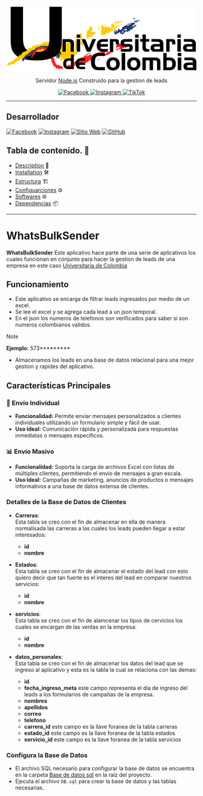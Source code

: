 <p align="center">
  <a href="https://universitariadecolombia.edu.co/" target="blank"><img src="./images/Logo_universitaria.png" width="" alt="Logo Universitaria de colombia" /></a>
</p>

<p align="center">Servidor <a href="http://nodejs.org" target="_blank">Node.js</a> Construido para la gestion de leads</p>

<p align="center">
  <a href="https://www.facebook.com/universitariadecolombia0" target="_blank">
    <img src="https://img.shields.io/badge/Facebook-Universidad%20de%20Colombia-blue?style=flat&logo=facebook" alt="Facebook" />
  </a>
  <a href="https://www.instagram.com/universitaria_oficial/" target="_blank">
    <img src="https://img.shields.io/badge/Instagram-Universidad%20de%20Colombia-pink?style=flat&logo=instagram" alt="Instagram" />
  </a>
  <a href="https://www.tiktok.com/@universitariadecolombia" target="_blank">
    <img src="https://img.shields.io/badge/TikTok-Universidad%20de%20Colombia-black?style=flat&logo=tiktok" alt="TikTok" />
  </a>
</p>

---

## Desarrollador

[![Facebook](https://img.shields.io/badge/Facebook-1877F2?style=for-the-badge&logo=facebook&logoColor=white)](https://www.facebook.com/camilosolanorodriguez/)
[![Instagram](https://img.shields.io/badge/Instagram-E4405F?style=for-the-badge&logo=instagram&logoColor=white)](https://www.instagram.com/camilosolanoro/)
[![Sitio Web](https://img.shields.io/badge/Camilo-000000?style=for-the-badge&logo=google-chrome&logoColor=white)](http://camilosolanorodriguez.com)
[![GitHub](https://img.shields.io/badge/GitHub-181717?style=for-the-badge&logo=github&logoColor=white)](https://github.com/Camilocsr)


## Tabla de contenido. 📑

- [Description](#description) 📝
- [Installation](#installation) 🛠️
- [Estructura](#estructura) 🏗️
- [Configuarciones](#configuarciones) ⚙️
- [Softwares](#softwares) ⚙️
- [Dependencias](#dependencias) 📦

---

# WhatsBulkSender

**WhatsBulkSender** Este aplicativo hace parte de una serie de aplicativos los cuales funcionan en conjunto para hacer la gestion de leads de una empresa en este caso [Universitaria de Colombia](https://universitariadecolombia.edu.co/)

## Funcionamiento
- Este aplicativo se encarga de filtrar leads ingresados por medio de un excel.
- Se lee el excel y se agrega cada lead a un json temporal.
- En el json los numeros de telefonos son verificados para saber si son numeros colombianos validos.
> [!NOTE]
> **Ejemplo:** 573*********
- Almacenamos los leads en una base de datos relacional para una mejor gestion y rapides del aplicativo.

## **Características Principales**

### 🚀 Envío Individual
- **Funcionalidad:** Permite enviar mensajes personalizados a clientes individuales utilizando un formulario simple y fácil de usar.
- **Uso Ideal:** Comunicación rápida y personalizada para respuestas inmediatas o mensajes específicos.

### 📊 Envío Masivo
- **Funcionalidad:** Soporta la carga de archivos Excel con listas de múltiples clientes, permitiendo el envío de mensajes a gran escala.
- **Uso Ideal:** Campañas de marketing, anuncios de productos o mensajes informativos a una base de datos extensa de clientes.

### Detalles de la Base de Datos de Clientes
- **Carreras**:  
  Esta tabla se creo con el fin de almacenar en ella de manera normalisada las carreras a las cuales los leads pueden llegar a estar interesados:
  - **id**
  - **nombre**
  
- **Estados**:  
  Esta tabla se creo con el fin de almacenar el estado del lead con esto quiero decir que tan fuerte es el interes del lead en comparar nuestros servicios:
  - **id**
  - **nombre**
  
- **servicios**:  
  Esta tabla se creo con el fin de alamcenar los tipos de cervicios los cuales se encargan de las ventas en la empresa:
  - **id**
  - **nombre**
  
- **datos_personales**:  
  Esta tabla se creo con el fin de almacenar los datos del lead que se ingreso al aplicativo y esta es la tabla la cual se relaciona con las demas:
  - **id**.
  - **fecha_ingreso_meta** este campo representa el dia de ingreso del leads a los formularios de campañas de la empresa.
  - **nombres**
  - **apellidos**
  - **correo**
  -  **telefono**
  -  **carrera_id** este campo es la llave foranea de la tabla carreras
  -  **estado_id** este campo es la llave foranea de la tabla estados
  -  **servicio_id** este campo es la llave foranea de la tabla servicios

### Configura la Base de Datos
- El archivo SQL necesario para configurar la base de datos se encuentra en la carpeta [Base de datos sql](config/DB/DB.SQL) en la raíz del proyecto.
- Ejecuta el archivo `DB.sql` para crear la base de datos y las tablas necesarias.